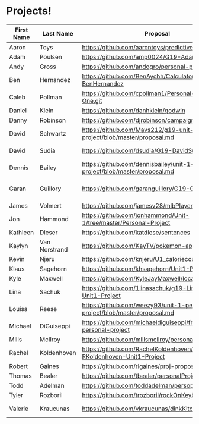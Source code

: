 # Projects!

| First Name |   Last Name   | Proposal                                 | Project Name | Github URL | Live Site URL |
|------------|---------------|------------------------------------------|--------------|------------|---------------|
| Aaron      | Toys          |https://github.com/aarontoys/predictive_shopping_list |
| Adam       | Poulsen       |https://github.com/amp0024/G19-AdamPoulsen|
| Andy       | Gross         | https://github.com/andogro/personal-project-1|
| Ben        | Hernandez     | https://github.com/BenAychh/Calculator-G19-BenHernandez |
| Caleb      | Pollman       | https://github.com/cpollman1/Personal-Project-One.git                                         |
| Daniel     | Klein         | https://github.com/danhklein/godwin                                         |
| Danny      | Robinson      |https://github.com/djrobinson/campaign_finance|
| David      | Schwartz      | https://github.com/Mavs212/g19-unit-1-personal-project/blob/master/proposal.md                                         |
| David      | Sudia         | https://github.com/dsudia/G19-DavidSudia | Welcome to HQ | https://github.com/dsudia/G19-DavidSudia | https://dsudia.github.io/G19-DavidSudia |
| Dennis     | Bailey        | https://github.com/dennisbailey/unit-1-personal-project/blob/master/proposal.md                                         |
| Garan      | Guillory      | https://github.com/garanguillory/G19-GaranGuillory| State Flag Game | https://github.com/garanguillory/G19-GaranGuillory  | http://garanguillory.github.io/G19-GaranGuillory/
| James      | Volmert       | https://github.com/jamesv28/mlbPlayer                                        |
| Jon        | Hammond       | https://github.com/jonhammond/Unit-1/tree/master/Personal-Project                                         |
| Kathleen   | Dieser        | https://github.com/katdiese/sentences                                         |
| Kaylyn     | Van Norstrand | https://github.com/KayTV/pokemon-app                      | Pokemon Battle! | https://github.com/KayTV/pokemon-app | http://kaytv.github.io/pokemon-app/
| Kevin      | Njeru         | https://github.com/knjeru/U1_caloriecounter_proj                                        |
| Klaus      | Sagehorn      | https://github.com/khsagehorn/Unit1-Project                                         |
| Kyle       | Maxwell       | https://github.com/KyleJayMaxwell/local-Co                                         |
| Lina       | Sachuk   |  https://github.com/1linasachuk/g19-LinaSachuk-Unit1-Project                                        |
| Louisa     | Reese         | https://github.com/weezy93/unit-1-personal-project/blob/master/proposal.md                                         |
| Michael    | DiGuiseppi    | https://github.com/michaeldiguiseppi/front-end-personal-project | MMDB | https://github.com/michaeldiguiseppi/front-end-personal-project | https://mmdb-movie-database.firebaseapp.com/ |
| Mills      | McIlroy       | https://github.com/millsmcilroy/personalProject1 | Dodger | https://github.com/millsmcilroy/personalProject1 | https://dodger.firebaseapp.com/
| Rachel     | Koldenhoven   | https://github.com/RachelKoldenhoven/g19-RKoldenhoven-Unit1-Project                                         |
| Robert     | Gaines        | https://github.com/rlgaines/proj-proposal                                      |
| Thomas     | Bealer        |https://github.com/tbealer/personalProject1.git|
| Todd       | Adelman       | https://github.com/toddadelman/persoproj1                                         |
| Tyler      | Rozboril      |https://github.com/trozboril/rockOnKeyboard                                      |
| Valerie    | Kraucunas     | https://github.com/vkraucunas/dinkKitchen                                         | Dink Kitchen |https://github.com/vkraucunas/dinkKitchen|https://dinkkitchen.firebaseapp.com/index.html

